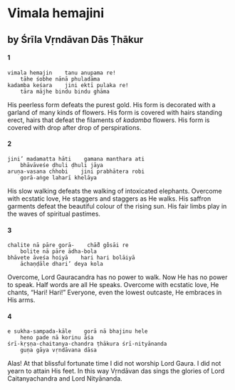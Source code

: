 # Vimala hemajini

## by Śrīla Vṛndāvan Dās Ṭhākur

#### 1

    vimala hemajin    tanu anupama re!
        tāhe śobhe nānā phuladāma
    kadamba keśara    jini ektī pulaka re!
        tāra mājhe bindu bindu ghāma

His peerless form defeats the purest gold. His form is decorated with a garland of many kinds of flowers. His form is covered with hairs standing erect, hairs that defeat the filaments of *kadamba* flowers. His form is covered with drop after drop of perspirations.

#### 2

    jini’ madamatta hāti    gamana manthara ati
        bhāvāveśe ḍhuli ḍhuli jāya
    aruṇa-vasana chhobi    jini prabhātera robi
        gorā-aṅge laharī khelāya

His slow walking defeats the walking of intoxicated elephants. Overcome with ecstatic love, He staggers and staggers as He walks. His saffron garments defeat the beautiful colour of the rising sun. His fair limbs play in the waves of spiritual pastimes.

#### 3

    chalite nā pāre gorā-    chā̐d go̐sāi re
        bolite nā pāre ādha-bola
    bhāvete āveśa hoiyā    hari hari bolāiyā
        āchaṇḍāle dhari’ deya kola

Overcome, Lord Gauracandra has no power to walk. Now He has no power to speak. Half words are all He speaks. Overcome with ecstatic love, He chants, “Hari! Hari!” Everyone, even the lowest outcaste, He embraces in His arms.

#### 4

    e sukha-sampada-kāle    gorā nā bhajinu hele
        heno pade nā korinu āśa
    śrī-kṛṣṇa-chaitanya-chandra ṭhākura śrī-nityānanda
        guṇa gāya vṛndāvana dāsa

Alas! At that blissful fortunate time I did not worship Lord Gaura. I did not yearn to attain His feet. In this way Vṛndāvan das sings the glories of Lord Caitanyachandra and Lord Nityānanda.

